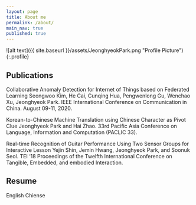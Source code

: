 ```yaml
---
layout: page
title: About me
permalink: /about/
main_nav: true
published: true
---
```


<!--![alt text]({{ site.baseurl }}/assets/profile-placeholder.gif "Profile Picture"){:.profile}

Centrarium is a custom theme for Jekyll, made by [Ben Centra][bencentra] for his own blog. He'd be humbled if you liked it enough to use it as well! Installation and configuration instructions can be found in the [GitHub repository](https://github.com/bencentra/centrarium).

This page is a good place to write about yourself, your project, your product, or whatever it is your site is for. You can replace the image above, or you can get rid of it entirely. 

You can find out more info about customizing your Jekyll theme, as well as basic Jekyll usage documentation at [jekyllrb.com](http://jekyllrb.com/). And you can find the source code for Jekyll at [github.com/jekyll/jekyll](https://github.com/jekyll/jekyll)

[centrarium]: https://github.com/bencentra/centrarium
[bencentra]: http://bencentra.com
[jekyll]: https://github.com/jekyll/jekyll
-->

![alt text]({{ site.baseurl }}/assets/JeonghyeokPark.png "Profile Picture"){:.profile}



## Publications

Collaborative Anomaly Detection for Internet of Things based on Federated Learning
Seongwoo Kim, He Cai, Cunqing Hua, Pengwenlong Gu, Wenchao Xu, Jeonghyeok Park. IEEE International Conference on Communication in China. August 09-11, 2020.

Korean-to-Chinese Machine Translation using Chinese Character as Pivot Clue
Jeonghyeok Park and Hai Zhao. 33rd Pacific Asia Conference on Language, Information and Computation (PACLIC 33). 

Real-time Recognition of Guitar Performance Using Two Sensor Groups for Interactive Lesson
Yejin Shin, Jemin Hwang, Jeonghyeok Park, and Soonuk Seol. TEI ‘18 Proceedings of the Twelfth International Conference on Tangible, Embedded, and embodied Interaction.

## Resume


English 
Chiense
